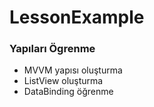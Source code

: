 # LessonExample

### Yapıları Ögrenme

- MVVM yapısı oluşturma
- ListView oluşturma
- DataBinding öğrenme 
